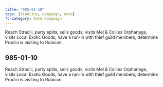 ```yaml
---
title: "985-01-10"
tags: [timeline, campaign, oota]
fc-category: OotA Campaign
---
```

<span class='ob-timelines'
	data-date='985-01-10-00'
	data-title='Campaign: NAGA Adventures'
	data-class='orange'> Reach Stracili, party splits, sells goods, visits Mel & Collies Orphanage, visits Local Exotic Goods, have a run-in with thief guild members, determine Proclin is visiting to Rubicon. </span>
## 985-01-10
Reach Stracili, party splits, sells goods, visits Mel & Collies Orphanage, visits Local Exotic Goods, have a run-in with thief guild members, determine Proclin is visiting to Rubicon.
